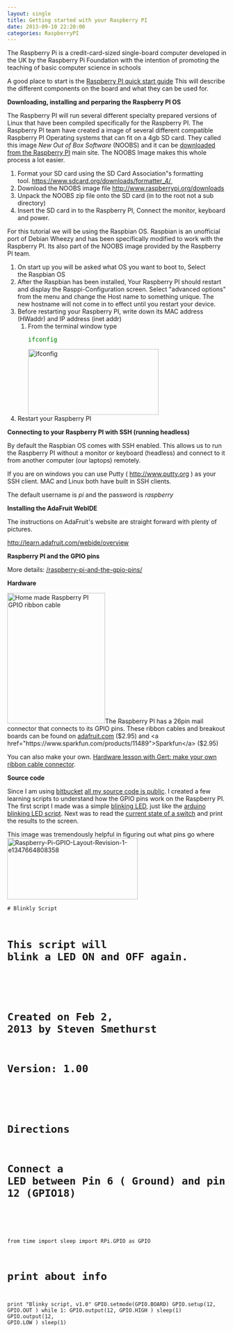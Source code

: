 ```yaml
---
layout: single
title: Getting started with your Raspberry PI
date: 2013-09-10 22:20:00
categories: RaspberryPI
---
```

The Raspberry Pi is a credit-card-sized single-board computer developed in the UK by the Raspberry Pi Foundation with the intention of promoting the teaching of basic computer science in schools

A good place to start is the <a href="http://www.raspberrypi.org/wp-content/uploads/2012/04/quick-start-guide-v2_1.pdf">Raspberry PI quick start guide</a> This will describe the different components on the board and what they can be used for.

<strong>Downloading, installing and perparing the Raspberry PI OS</strong>

The Raspberry PI will run several different specialty prepared versions of Linux that have been compiled specifically for the Raspberry PI. The Raspberry PI team have created a image of several different compatible Raspberry PI Operating systems that can fit on a 4gb SD card. They called this image <em>New Out of Box Software </em>(NOOBS) and it can be <a href="http://www.raspberrypi.org/downloads">downloaded from the Raspberry PI</a> main site. The NOOBS Image makes this whole process a lot easier.
<ol>
	<li>Format your SD card using the SD Card Association&quot;s formatting tool. <a href="https://www.sdcard.org/downloads/formatter_4/ ">https://www.sdcard.org/downloads/formatter_4/ </a></li>
	<li>Download the NOOBS image file
<a href="http://www.raspberrypi.org/downloads">http://www.raspberrypi.org/downloads</a></li>
	<li>Unpack the NOOBS zip file onto the SD card (in to the root not a sub directory)</li>
	<li>Insert the SD card in to the Raspberry PI, Connect the monitor, keyboard and power.</li>
</ol>
For this tutorial we will be using the Raspbian OS. Raspbian is an unofficial port of Debian Wheezy and has been specifically modified to work with the Raspberry PI. Its also part of the NOOBS image provided by the Raspberry PI team.
<ol>
	<li>On start up you will be asked what OS you want to boot to, Select the Raspbian OS</li>
	<li>After the Raspbian has been installed, Your Raspberry PI should restart and display the Rasppi-Configuration screen. Select "advanced options" from the menu and change the Host name to something unique. The new hostname will not come in to effect until you restart your device.</li>
	<li>Before restarting your Raspberry PI, write down its MAC address (HWaddr) and IP address (inet addr)
<ol>
	<li>From the terminal window type
<pre><span style="color: #008000;">ifconfig</span></pre>
<a href="/public/uploads/2013/09/ifconfig.png"><img alt="ifconfig" src="/public/uploads/2013/09/ifconfig-300x151.png" width="300" height="151" /></a></li>
</ol>
</li>
	<li>Restart your Raspberry PI</li>
</ol>
<strong>Connecting to your Raspberry PI with SSH (running headless) </strong>

By default the Raspbian OS comes with SSH enabled. This allows us to run the Raspberry PI without a monitor or keyboard (headless) and connect to it from another computer (our laptops) remotely.

If you are on windows you can use Putty ( <a href="http://www.putty.org/" target="_new">http://www.putty.org</a> ) as your SSH client. MAC and Linux both have built in SSH clients.

The default username is <em>pi</em> and the password is <em>raspberry</em>

<strong>Installing the AdaFruit WebIDE</strong>

The instructions on AdaFruit's website are straight forward with plenty of pictures.

<a href="http://learn.adafruit.com/webide/overview">http://learn.adafruit.com/webide/overview</a>

<strong>Raspberry PI and the GPIO pins</strong>

More details: <a href="/raspberry-pi-and-the-gpio-pins/">/raspberry-pi-and-the-gpio-pins/</a>

<strong>Hardware </strong>

<a href="/public/uploads/2013/02/2013-01-31-23.07.11.jpg"><img class="alignright" alt="Home made Raspberry PI GPIO ribbon cable" src="/public/uploads/2013/02/2013-01-31-23.07.11-225x300.jpg" width="225" height="300" /></a>The Raspberry PI has a 26pin mail connector that connects to its GPIO pins. These ribbon cables and breakout boards can be found on <a href="http://www.adafruit.com/products/862">adafruit.com</a> ($2.95) and <a href="https://www.sparkfun.com/products/11489">Sparkfun</a> ($2.95)

You can also make your own. <a href="http://www.raspberrypi.org/archives/1404">Hardware lesson with Gert: make your own ribbon cable connector</a>.

<strong>Source code </strong>

Since I am using <a href="https://bitbucket.org/">bitbucket</a> <a href="https://github.com/funvill/RaspberryPIExamples/tree/master/examples">all my source code is public</a>. I created a few learning scripts to understand how the GPIO pins work on the Raspberry PI. The first script I made was a simple <a href="https://bitbucket.org/funvill/my-pi-projects/src/d0ebc27c2dd1/examples/Blinky.py?at=master">blinking LED</a>, just like the <a href="https://gist.github.com/anonymous/4728721">arduino blinking LED script</a>. Next was to read the <a href="https://bitbucket.org/funvill/my-pi-projects/src/d0ebc27c2dd1/examples/DigitalRead.py?at=master">current state of a switch</a> and print the results to the screen.

This image was tremendously helpful in figuring out what pins go where<a href="/public/uploads/2013/02/Raspberry-Pi-GPIO-Layout-Revision-1-e1347664808358.png"><img alt="Raspberry-Pi-GPIO-Layout-Revision-1-e1347664808358" src="/public/uploads/2013/02/Raspberry-Pi-GPIO-Layout-Revision-1-e1347664808358-300x141.png" width="300" height="141" /></a>

<code># Blinkly Script
# This script will blink a LED ON and OFF again.
#
# Created on Feb 2, 2013 by Steven Smethurst
# Version: 1.00
#
# Directions
# Connect a LED between Pin 6 ( Ground) and pin 12 (GPIO18)
#
from time import sleep
import RPi.GPIO as GPIO
# print about info
print "Blinky script, v1.0"
GPIO.setmode(GPIO.BOARD)
GPIO.setup(12, GPIO.OUT )
while 1:
GPIO.output(12, GPIO.HIGH )
sleep(1)
GPIO.output(12, GPIO.LOW )
sleep(1)
</code>
